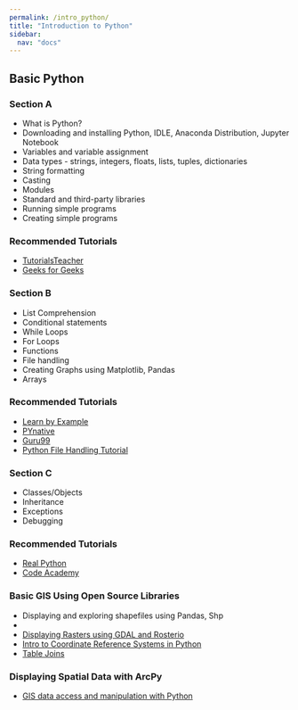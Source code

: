 ```yaml
---
permalink: /intro_python/
title: "Introduction to Python"
sidebar:
  nav: "docs" 
---
```



<h2> Basic Python </h2>


<h3>Section A </h3>
<ul>
<li> What is Python? </li>
<li> Downloading and installing Python, IDLE, Anaconda Distribution, Jupyter Notebook </li>
<li> Variables and variable assignment </li>
<li> Data types - strings, integers, floats, lists, tuples, dictionaries </li>
<li> String formatting </li>
<li> Casting </li>
<li> Modules </li>
<li> Standard and third-party libraries  </li>
<li> Running simple programs </li>
<li> Creating simple programs</li>
</ul>
  
 
<h3> Recommended Tutorials  </h3>
<ul> 
  <li> <a href = "https://www.tutorialsteacher.com/python/python-editors">TutorialsTeacher </a> </li>
  <li><a href = "https://guides.github.com/features/pages/">Geeks for Geeks </a> </li>
</ul>

  
  
  
<h3> Section B </h3>
<ul>
<li> List Comprehension  </li>
<li>	Conditional statements
<li>  While Loops  </li>
<li>  For Loops  </li>
<li>  Functions  </li>
<li>  File handling  </li>
<li>  Creating Graphs using Matplotlib, Pandas  </li>
<li>	Arrays  </li>
</ul>

<h3> Recommended Tutorials </h3>
<ul>
  <li>  <a href ="https://www.learnbyexample.org/python-if-else-elif-statement/">Learn by Example </a>  </li>
  <li>  <a href = "https://pynative.com/python-if-else-and-for-loop-exercise-with-solutions/">PYnative  </a> </li>
  <li>	<a href = "https://www.guru99.com/reading-and-writing-files-in-python.html">Guru99 </a>  </li>
  <li>  <a href = "https://www.softwaretestinghelp.com/python/python-file-reading-writing/">Python File Handling Tutorial </a>  </li>
</ul>

<h3> Section C </h3>
<ul>
<li>	Classes/Objects </li>
<li>  Inheritance </li>
<li>  Exceptions  </li>
<li>  Debugging  </li>
</ul>


<h3> Recommended Tutorials </h3>
<ul>
<li> <a href = "https://realpython.com/inheritance-composition-python/">Real Python </a>  </li>
<li> <a href = "https://www.codecademy.com/learn/learn-python-3/modules/learn-python3-classes/cheatsheet">Code Academy </a>       </li>
</ul>


<h3> Basic GIS Using Open Source Libraries </h3>
<ul>
<li> Displaying and exploring shapefiles using Pandas, Shp  </li>
<li> <a href = "https://www.earthdatascience.org/workshops/gis-open-source-python/intro-vector-data-python/"Introduction to Vector Data </a> </li>
<li> Displaying Rasters using GDAL and Rosterio  </li>
<li> <a href = "https://www.earthdatascience.org/courses/use-data-open-source-python/intro-vector-data-python/spatial-data-vector-shapefiles/intro-to-coordinate-reference-systems-python/">Intro to Coordinate Reference Systems in Python </a> </li>
  <li> <a href = "https://www.dataquest.io/blog/pandas-concatenation-tutorial/">Table Joins </a>  </li>
</ul>

<h3> Displaying Spatial Data with ArcPy </h3>
<ul>
<li> <a href = "https://www.e-education.psu.edu/geog485/node/253">GIS data access and manipulation with Python </a></li>
</ul>

